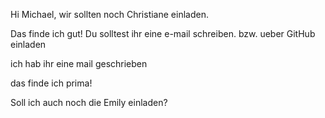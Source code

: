 Hi Michael,
wir sollten noch Christiane einladen.

Das finde ich gut!
Du solltest ihr eine e-mail schreiben.
bzw. ueber GitHub einladen

ich hab ihr eine mail geschrieben

das finde ich prima!

Soll ich auch noch die Emily einladen?
